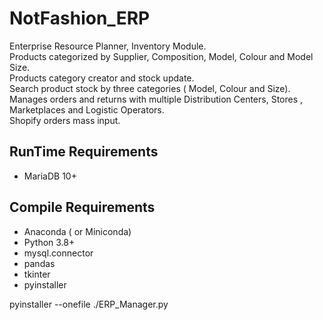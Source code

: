 # NotFashion_ERP
Enterprise Resource Planner, Inventory Module.\
Products categorized by Supplier, Composition, Model, Colour and Model Size. \
Products category creator and stock update. \
Search product stock by three categories ( Model, Colour and Size). \
Manages orders and returns with multiple Distribution Centers, Stores , Marketplaces and Logistic Operators. \
Shopify orders mass input.


## RunTime Requirements

- MariaDB 10+

## Compile Requirements

- Anaconda ( or Miniconda)
- Python 3.8+
- mysql.connector
- pandas
- tkinter
- pyinstaller


pyinstaller --onefile ./ERP_Manager.py








